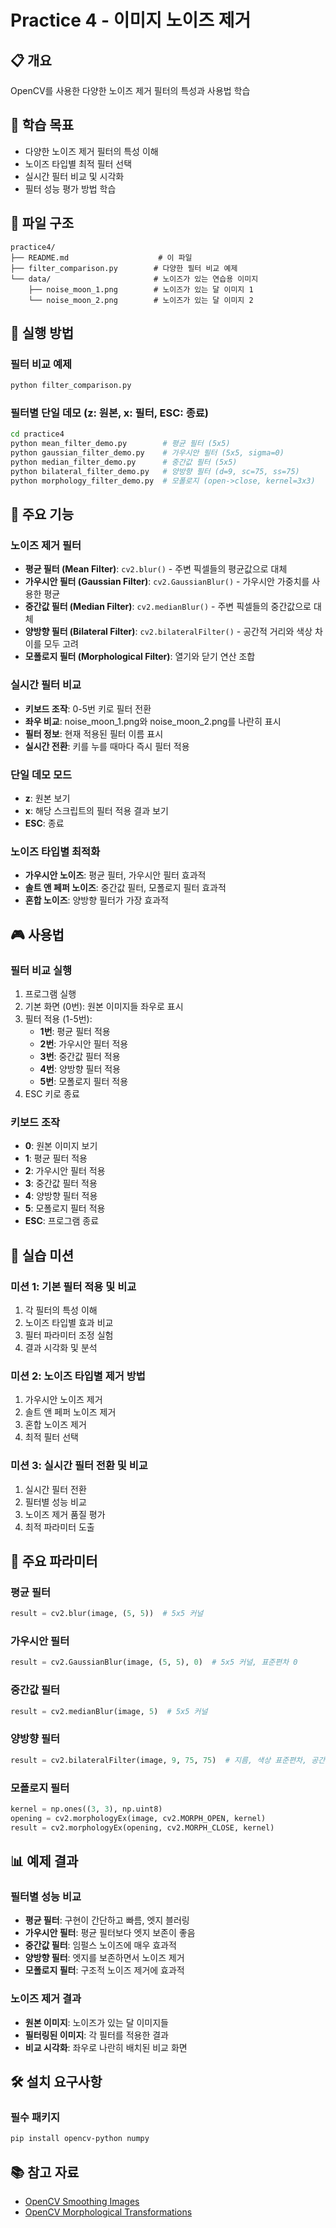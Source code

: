 # Practice 4 - 이미지 노이즈 제거

## 📋 개요
OpenCV를 사용한 다양한 노이즈 제거 필터의 특성과 사용법 학습

## 🎯 학습 목표
- 다양한 노이즈 제거 필터의 특성 이해
- 노이즈 타입별 최적 필터 선택
- 실시간 필터 비교 및 시각화
- 필터 성능 평가 방법 학습

## 📁 파일 구조
```
practice4/
├── README.md                    # 이 파일
├── filter_comparison.py        # 다양한 필터 비교 예제
└── data/                       # 노이즈가 있는 연습용 이미지
    ├── noise_moon_1.png        # 노이즈가 있는 달 이미지 1
    └── noise_moon_2.png        # 노이즈가 있는 달 이미지 2
```

## 🚀 실행 방법

### 필터 비교 예제
```bash
python filter_comparison.py
```

### 필터별 단일 데모 (z: 원본, x: 필터, ESC: 종료)
```bash
cd practice4
python mean_filter_demo.py        # 평균 필터 (5x5)
python gaussian_filter_demo.py    # 가우시안 필터 (5x5, sigma=0)
python median_filter_demo.py      # 중간값 필터 (5x5)
python bilateral_filter_demo.py   # 양방향 필터 (d=9, sc=75, ss=75)
python morphology_filter_demo.py  # 모폴로지 (open->close, kernel=3x3)
```

## 🎨 주요 기능

### 노이즈 제거 필터
- **평균 필터 (Mean Filter)**: `cv2.blur()` - 주변 픽셀들의 평균값으로 대체
- **가우시안 필터 (Gaussian Filter)**: `cv2.GaussianBlur()` - 가우시안 가중치를 사용한 평균
- **중간값 필터 (Median Filter)**: `cv2.medianBlur()` - 주변 픽셀들의 중간값으로 대체
- **양방향 필터 (Bilateral Filter)**: `cv2.bilateralFilter()` - 공간적 거리와 색상 차이를 모두 고려
- **모폴로지 필터 (Morphological Filter)**: 열기와 닫기 연산 조합

### 실시간 필터 비교
- **키보드 조작**: 0-5번 키로 필터 전환
- **좌우 비교**: noise_moon_1.png와 noise_moon_2.png를 나란히 표시
- **필터 정보**: 현재 적용된 필터 이름 표시
- **실시간 전환**: 키를 누를 때마다 즉시 필터 적용

### 단일 데모 모드
- **z**: 원본 보기
- **x**: 해당 스크립트의 필터 적용 결과 보기
- **ESC**: 종료

### 노이즈 타입별 최적화
- **가우시안 노이즈**: 평균 필터, 가우시안 필터 효과적
- **솔트 앤 페퍼 노이즈**: 중간값 필터, 모폴로지 필터 효과적
- **혼합 노이즈**: 양방향 필터가 가장 효과적

## 🎮 사용법

### 필터 비교 실행
1. 프로그램 실행
2. 기본 화면 (0번): 원본 이미지들 좌우로 표시
3. 필터 적용 (1-5번):
   - **1번**: 평균 필터 적용
   - **2번**: 가우시안 필터 적용
   - **3번**: 중간값 필터 적용
   - **4번**: 양방향 필터 적용
   - **5번**: 모폴로지 필터 적용
4. ESC 키로 종료

### 키보드 조작
- **0**: 원본 이미지 보기
- **1**: 평균 필터 적용
- **2**: 가우시안 필터 적용
- **3**: 중간값 필터 적용
- **4**: 양방향 필터 적용
- **5**: 모폴로지 필터 적용
- **ESC**: 프로그램 종료

## 🎯 실습 미션

### 미션 1: 기본 필터 적용 및 비교
1. 각 필터의 특성 이해
2. 노이즈 타입별 효과 비교
3. 필터 파라미터 조정 실험
4. 결과 시각화 및 분석

### 미션 2: 노이즈 타입별 제거 방법
1. 가우시안 노이즈 제거
2. 솔트 앤 페퍼 노이즈 제거
3. 혼합 노이즈 제거
4. 최적 필터 선택

### 미션 3: 실시간 필터 전환 및 비교
1. 실시간 필터 전환
2. 필터별 성능 비교
3. 노이즈 제거 품질 평가
4. 최적 파라미터 도출

## 🔧 주요 파라미터

### 평균 필터
```python
result = cv2.blur(image, (5, 5))  # 5x5 커널
```

### 가우시안 필터
```python
result = cv2.GaussianBlur(image, (5, 5), 0)  # 5x5 커널, 표준편차 0
```

### 중간값 필터
```python
result = cv2.medianBlur(image, 5)  # 5x5 커널
```

### 양방향 필터
```python
result = cv2.bilateralFilter(image, 9, 75, 75)  # 지름, 색상 표준편차, 공간 표준편차
```

### 모폴로지 필터
```python
kernel = np.ones((3, 3), np.uint8)
opening = cv2.morphologyEx(image, cv2.MORPH_OPEN, kernel)
result = cv2.morphologyEx(opening, cv2.MORPH_CLOSE, kernel)
```

## 📊 예제 결과

### 필터별 성능 비교
- **평균 필터**: 구현이 간단하고 빠름, 엣지 블러링
- **가우시안 필터**: 평균 필터보다 엣지 보존이 좋음
- **중간값 필터**: 임펄스 노이즈에 매우 효과적
- **양방향 필터**: 엣지를 보존하면서 노이즈 제거
- **모폴로지 필터**: 구조적 노이즈 제거에 효과적

### 노이즈 제거 결과
- **원본 이미지**: 노이즈가 있는 달 이미지들
- **필터링된 이미지**: 각 필터를 적용한 결과
- **비교 시각화**: 좌우로 나란히 배치된 비교 화면

## 🛠️ 설치 요구사항

### 필수 패키지
```bash
pip install opencv-python numpy
```

## 📚 참고 자료
- [OpenCV Smoothing Images](https://docs.opencv.org/4.x/d4/d13/tutorial_py_filtering.html)
- [OpenCV Morphological Transformations](https://docs.opencv.org/4.x/d9/d61/tutorial_py_morphological_ops.html) 